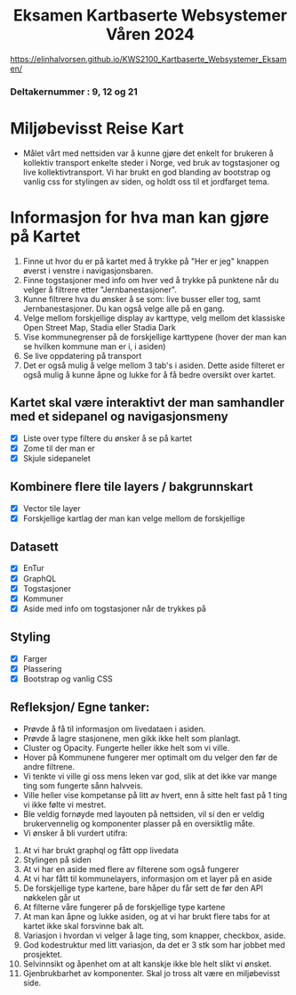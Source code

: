<h1 align='center'>
  Eksamen Kartbaserte Websystemer Våren 2024
</h1>

https://elinhalvorsen.github.io/KWS2100_Kartbaserte_Websystemer_Eksamen/

### Deltakernummer : 9, 12 og 21

# Miljøbevisst Reise Kart

- Målet vårt med nettsiden var å kunne gjøre det enkelt for brukeren å kollektiv transport enkelte steder i Norge, ved bruk av togstasjoner og live kollektivtransport. Vi har brukt en god blanding av bootstrap og vanlig css for stylingen av siden, og holdt oss til et jordfarget tema.

# Informasjon for hva man kan gjøre på Kartet

1. Finne ut hvor du er på kartet med å trykke på "Her er jeg" knappen øverst i venstre i navigasjonsbaren.
2. Finne togstasjoner med info om hver ved å trykke på punktene når du velger å filtrere etter "Jernbanestasjoner".
3. Kunne filtrere hva du ønsker å se som: live busser eller tog, samt Jernbanestasjoner. Du kan også velge alle på en gang.
4. Velge mellom forskjellige display av karttype, velg mellom det klassiske Open Street Map, Stadia eller Stadia Dark
5. Vise kommunegrenser på de forskjellige karttypene (hover der man kan se hvilken kommune man er i, i asiden)
6. Se live oppdatering på transport
7. Det er også mulig å velge mellom 3 tab's i asiden. Dette aside filteret er også mulig å kunne åpne og lukke for å få bedre oversikt over kartet.

## Kartet skal være interaktivt der man samhandler med et sidepanel og navigasjonsmeny

- [x] Liste over type filtere du ønsker å se på kartet
- [x] Zome til der man er
- [x] Skjule sidepanelet

## Kombinere flere tile layers / bakgrunnskart

- [x] Vector tile layer
- [x] Forskjellige kartlag der man kan velge mellom de forskjellige

## Datasett

- [x] EnTur
- [x] GraphQL
- [x] Togstasjoner
- [x] Kommuner
- [x] Aside med info om togstasjoner når de trykkes på

## Styling

- [x] Farger
- [x] Plassering
- [x] Bootstrap og vanlig CSS

## Refleksjon/ Egne tanker:

- Prøvde å få til informasjon om livedataen i asiden.
- Prøvde å lagre stasjonene, men gikk ikke helt som planlagt.
- Cluster og Opacity. Fungerte heller ikke helt som vi ville.
- Hover på Kommunene fungerer mer optimalt om du velger den før de andre filtrene.
- Vi tenkte vi ville gi oss mens leken var god, slik at det ikke var mange ting som fungerte sånn halvveis.
- Ville heller vise kompetanse på litt av hvert, enn å sitte helt fast på 1 ting vi ikke følte vi mestret.
- Ble veldig fornøyde med layouten på nettsiden, vil si den er veldig brukervennelig og komponenter plasser på en oversiktlig måte.
- Vi ønsker å bli vurdert utifra:

1. At vi har brukt graphql og fått opp livedata
2. Stylingen på siden
3. At vi har en aside med flere av filterene som også fungerer
4. At vi har fått til kommunelayers, informasjon om et layer på en aside
5. De forskjellige type kartene, bare håper du får sett de før den API nøkkelen går ut
6. At filterne våre fungerer på de forskjellige type kartene
7. At man kan åpne og lukke asiden, og at vi har brukt flere tabs for at kartet ikke skal forsvinne bak alt.
8. Variasjon i hvordan vi velger å lage ting, som knapper, checkbox, aside.
9. God kodestruktur med litt variasjon, da det er 3 stk som har jobbet med prosjektet.
10. Selvinnsikt og åpenhet om at alt kanskje ikke ble helt slikt vi ønsket.
11. Gjenbrukbarhet av komponenter. Skal jo tross alt være en miljøbevisst side.

